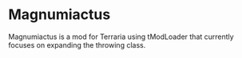 # Magnumiactus
Magnumiactus is a mod for Terraria using tModLoader that currently focuses on expanding the throwing class.

